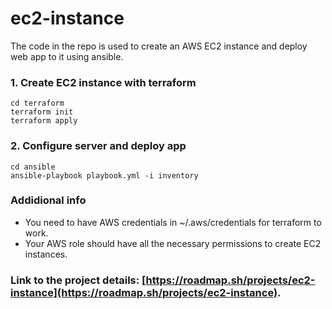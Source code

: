 # ec2-instance

The code in the repo is used to create an AWS EC2 instance
and deploy web app to it using ansible.


### 1. Create EC2 instance with terraform
  ```
  cd terraform
  terraform init
  terraform apply
  ```
### 2. Configure server and deploy app
  ```
  cd ansible
  ansible-playbook playbook.yml -i inventory
  ```

### Addidional info

  - You need to have AWS credentials in ~/.aws/credentials for terraform to work.
  - Your AWS role should have all the necessary permissions to create EC2 instances.

### Link to the project details: [https://roadmap.sh/projects/ec2-instance](https://roadmap.sh/projects/ec2-instance).